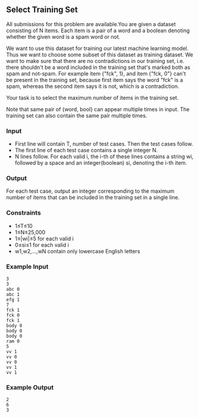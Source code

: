 ## Select Training Set

All submissions for this problem are available.You are given a dataset consisting of N items. Each item is a pair of a word and a boolean denoting whether the given word is a spam word or not.

We want to use this dataset for training our latest machine learning model. Thus we want to choose some subset of this dataset as training dataset. We want to make sure that there are no contradictions in our training set, i.e. there shouldn't be a word included in the training set that's marked both as spam and not-spam. For example item {"fck", 1}, and item {"fck, 0"} can't be present in the training set, because first item says the word "fck" is a spam, whereas the second item says it is not, which is a contradiction.

Your task is to select the maximum number of items in the training set.

Note that same pair of {word, bool} can appear multiple times in input. The training set can also contain the same pair multiple times.

### Input

- First line will contain T, number of test cases. Then the test cases follow.
- The first line of each test case contains a single integer N.
- N lines follow. For each valid i, the i-th of these lines contains a string wi, followed by a space and an integer(boolean) si, denoting the i-th item.

### Output

For each test case, output an integer corresponding to the maximum number of items that can be included in the training set in a single line.

### Constraints

- 1≤T≤10
- 1≤N≤25,000
- 1≤|wi|≤5 for each valid i
- 0≤si≤1 for each valid i
- w1,w2,…,wN contain only lowercase English letters

### Example Input

```
3
3
abc 0
abc 1
efg 1
7
fck 1
fck 0
fck 1
body 0
body 0
body 0
ram 0
5
vv 1
vv 0
vv 0
vv 1
vv 1
```

### Example Output

```
2
6
3
```
